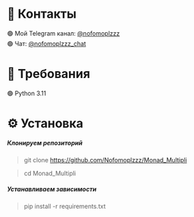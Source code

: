 # 📢 Контакты
🟢 Мой Telegram канал: [@nofomoplzzz](https://t.me/nofomoplzzz)\
🟢 Чат: [@nofomoplzzz_chat](https://t.me/nofomoplzzz_chat)

# 🐍 Требования

🟢 Python 3.11

# ⚙️ Установка
##### Клонируем репозиторий
>git clone https://github.com/Nofomoplzzz/Monad_Multipli

>cd Monad_Multipli

##### Устанавливаем зависимости
>pip install -r requirements.txt
